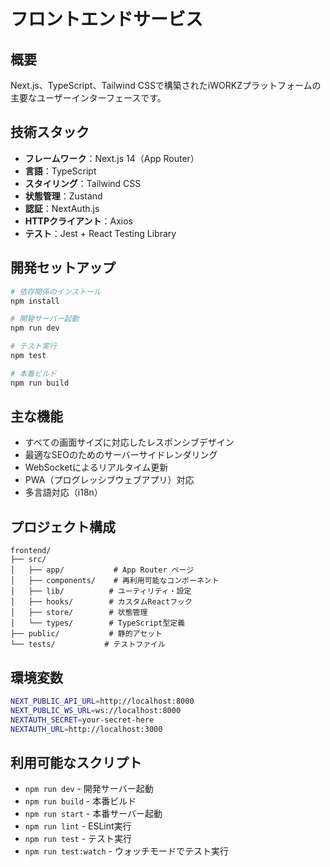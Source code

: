 # フロントエンドサービス

## 概要

Next.js、TypeScript、Tailwind CSSで構築されたiWORKZプラットフォームの主要なユーザーインターフェースです。

## 技術スタック

* **フレームワーク**：Next.js 14（App Router）
* **言語**：TypeScript
* **スタイリング**：Tailwind CSS
* **状態管理**：Zustand
* **認証**：NextAuth.js
* **HTTPクライアント**：Axios
* **テスト**：Jest + React Testing Library

## 開発セットアップ

```bash
# 依存関係のインストール
npm install

# 開発サーバー起動
npm run dev

# テスト実行
npm test

# 本番ビルド
npm run build
```

## 主な機能

* すべての画面サイズに対応したレスポンシブデザイン
* 最適なSEOのためのサーバーサイドレンダリング
* WebSocketによるリアルタイム更新
* PWA（プログレッシブウェブアプリ）対応
* 多言語対応（i18n）

## プロジェクト構成

```
frontend/
├── src/
│   ├── app/           # App Router ページ
│   ├── components/    # 再利用可能なコンポーネント
│   ├── lib/          # ユーティリティ・設定
│   ├── hooks/        # カスタムReactフック
│   ├── store/        # 状態管理
│   └── types/        # TypeScript型定義
├── public/           # 静的アセット
└── tests/           # テストファイル
```

## 環境変数

```bash
NEXT_PUBLIC_API_URL=http://localhost:8000
NEXT_PUBLIC_WS_URL=ws://localhost:8000
NEXTAUTH_SECRET=your-secret-here
NEXTAUTH_URL=http://localhost:3000
```

## 利用可能なスクリプト

* `npm run dev` - 開発サーバー起動
* `npm run build` - 本番ビルド
* `npm run start` - 本番サーバー起動
* `npm run lint` - ESLint実行
* `npm run test` - テスト実行
* `npm run test:watch` - ウォッチモードでテスト実行
